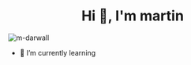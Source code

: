 <h1 align="center">Hi 👋, I'm martin</h1>
<p align="left"> <img src="https://komarev.com/ghpvc/?username=m-darwall&label=Profile%20views&color=0e75b6&style=flat" alt="m-darwall" /> </p>

- 🌱 I’m currently learning
